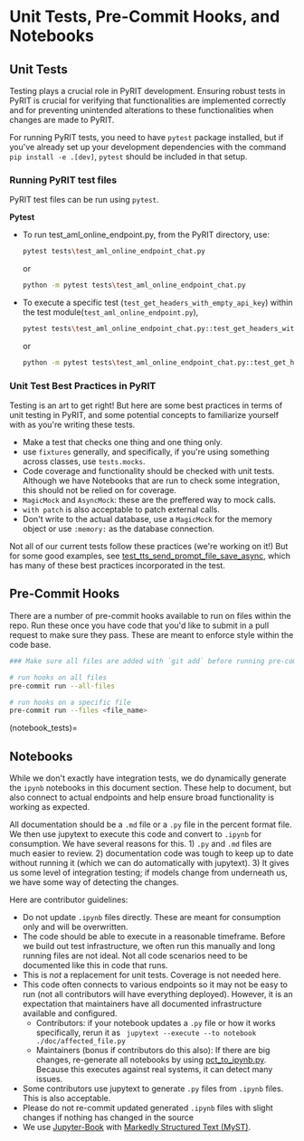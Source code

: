 # Unit Tests, Pre-Commit Hooks, and Notebooks

## Unit Tests

Testing plays a crucial role in PyRIT development. Ensuring robust tests in PyRIT is crucial for verifying that functionalities are implemented correctly and for preventing unintended alterations to these functionalities when changes are made to PyRIT.

For running PyRIT tests, you need to have `pytest` package installed, but if you've already set up your development dependencies with the command
`pip install -e .[dev]`, `pytest` should be included in that setup.


### Running PyRIT test files
PyRIT test files can be run using `pytest`.

**Pytest**
  * To run test_aml_online_endpoint.py, from the PyRIT directory, use:

     ```bash
     pytest tests\test_aml_online_endpoint_chat.py
     ```

     or

     ```bash
     python -m pytest tests\test_aml_online_endpoint_chat.py
     ```

  * To execute a specific test (`test_get_headers_with_empty_api_key`) within the test module(`test_aml_online_endpoint.py`),
     ```bash
     pytest tests\test_aml_online_endpoint_chat.py::test_get_headers_with_empty_api_key
     ```

     or

     ```bash
     python -m pytest tests\test_aml_online_endpoint_chat.py::test_get_headers_with_empty_api_key
     ```

### Unit Test Best Practices in PyRIT

Testing is an art to get right! But here are some best practices in terms of unit testing in PyRIT, and some potential concepts to familiarize yourself with as you're writing these tests.

- Make a test that checks one thing and one thing only.
- use `fixtures` generally, and specifically, if you're using something across classes, use `tests.mocks`.
- Code coverage and functionality should be checked with unit tests. Although we have Notebooks that are run to check some integration, this should not be relied on for coverage.
- `MagicMock` and `AsyncMock`: these are the preffered way to mock calls.
- `with patch` is also acceptable to patch external calls.
- Don't write to the actual database, use a `MagicMock` for the memory object or use `:memory:` as the database connection.


Not all of our current tests follow these practices (we're working on it!) But for some good examples, see [test_tts_send_prompt_file_save_async](../../tests/target/test_tts_target.py), which has many of these best practices incorporated in the test.


## Pre-Commit Hooks
There are a number of pre-commit hooks available to run on files within the repo. Run these once you have code that you'd like to submit in a pull request to make sure they pass. These are meant to enforce style within the code base.

```bash
### Make sure all files are added with `git add` before running pre-commit

# run hooks on all files
pre-commit run --all-files

# run hooks on a specific file
pre-commit run --files <file_name>
```

(notebook_tests)=
## Notebooks

While we don't exactly have integration tests, we do dynamically generate the `ipynb` notebooks in this document section. These help to document, but also connect to actual endpoints and help ensure broad functionality is working as expected.

All documentation should be a `.md` file or a `.py` file in the percent format file. We then use jupytext to execute this code and convert to `.ipynb` for consumption. We have several reasons for this. 1) `.py` and `.md` files are much easier to review. 2) documentation code was tough to keep up to date without running it (which we can do automatically with jupytext). 3) It gives us some level of integration testing; if models change from underneath us, we have some way of detecting the changes.

Here are contributor guidelines:

- Do not update `.ipynb` files directly. These are meant for consumption only and will be overwritten.
- The code should be able to execute in a reasonable timeframe. Before we build out test infrastructure, we often run this manually and long running files are not ideal. Not all code scenarios need to be documented like this in code that runs.
- This is *not* a replacement for unit tests. Coverage is not needed here.
- This code often connects to various endpoints so it may not be easy to run (not all contributors will have everything deployed). However, it is an expectation that maintainers have all documented infrastructure available and configured.
  - Contributors: if your notebook updates a `.py` file or how it works specifically, rerun it as ` jupytext --execute --to notebook  ./doc/affected_file.py`
  - Maintainers (bonus if contributors do this also): If there are big changes, re-generate all notebooks by using [pct_to_ipynb.py](../generate_docs/pct_to_ipynb.py). Because this executes against real systems, it can detect many issues.
- Some contributors use jupytext to generate `.py` files from `.ipynb` files. This is also acceptable.
- Please do not re-commit updated generated `.ipynb` files with slight changes if nothing has changed in the source
- We use [Jupyter-Book](https://jupyterbook.org/en/stable/intro.html) with [Markedly Structured Text (MyST)](https://jupyterbook.org/en/stable/content/myst.html).
